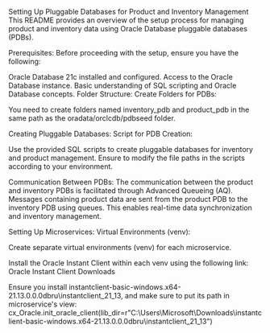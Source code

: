 Setting Up Pluggable Databases for Product and Inventory Management
This README provides an overview of the setup process for managing product and inventory data using Oracle Database pluggable databases (PDBs).

Prerequisites:
Before proceeding with the setup, ensure you have the following:

Oracle Database 21c installed and configured.
Access to the Oracle Database instance.
Basic understanding of SQL scripting and Oracle Database concepts.
Folder Structure:
Create Folders for PDBs:

You need to create folders named inventory_pdb and product_pdb in the same path as the oradata/orclcdb/pdbseed folder.

Creating Pluggable Databases:
Script for PDB Creation:

Use the provided SQL scripts to create pluggable databases for inventory and product management.
Ensure to modify the file paths in the scripts according to your environment.

Communication Between PDBs:
The communication between the product and inventory PDBs is facilitated through Advanced Queueing (AQ).
Messages containing product data are sent from the product PDB to the inventory PDB using queues.
This enables real-time data synchronization and inventory management.

Setting Up Microservices:
Virtual Environments (venv):

Create separate virtual environments (venv) for each microservice.

Install the Oracle Instant Client within each venv using the following link: Oracle Instant Client Downloads

Ensure you install instantclient-basic-windows.x64-21.13.0.0.0dbru\instantclient_21_13, and make sure to put its path in microservice's view:
cx_Oracle.init_oracle_client(lib_dir=r"C:\Users\Microsoft\Downloads\instantclient-basic-windows.x64-21.13.0.0.0dbru\instantclient_21_13")
